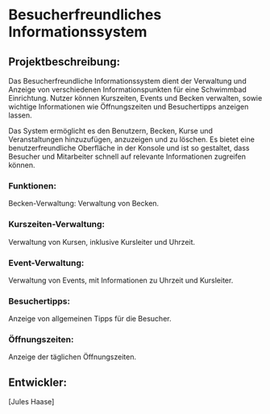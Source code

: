 Besucherfreundliches Informationssystem
===
## Projektbeschreibung:
Das Besucherfreundliche Informationssystem dient der Verwaltung und Anzeige von verschiedenen Informationspunkten für eine Schwimmbad Einrichtung. Nutzer können Kurszeiten, Events und Becken verwalten, sowie wichtige Informationen wie Öffnungszeiten und Besuchertipps anzeigen lassen.

Das System ermöglicht es den Benutzern, Becken, Kurse und Veranstaltungen hinzuzufügen, anzuzeigen und zu löschen. Es bietet eine benutzerfreundliche Oberfläche in der Konsole und ist so gestaltet, dass Besucher und Mitarbeiter schnell auf relevante Informationen zugreifen können.

### Funktionen:
Becken-Verwaltung:
Verwaltung von Becken.

### Kurszeiten-Verwaltung:
Verwaltung von Kursen, inklusive Kursleiter und Uhrzeit.

### Event-Verwaltung:
Verwaltung von Events, mit Informationen zu Uhrzeit und Kursleiter.

### Besuchertipps:
Anzeige von allgemeinen Tipps für die Besucher.

### Öffnungszeiten:
Anzeige der täglichen Öffnungszeiten.

## Entwickler:
[Jules Haase]
